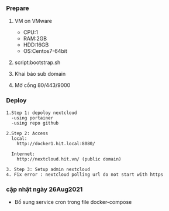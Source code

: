 ### Prepare
  1. VM on VMware
     - CPU:1
     - RAM:2GB
     - HDD:16GB
     - OS:Centos7-64bit

  2. script:bootstrap.sh
  3. Khai báo sub domain
  4. Mở cổng 80/443/9000

### Deploy
    1.Step 1: depoloy nextcloud
      -using portainer
      -using repo github      

    2.Step 2: Access
      local:
        http://docker1.hit.local:8080/
      
      Internet:
        http://nextcloud.hit.vn/ (public domain)

    3. Step 3: Setup admin nextcloud
    4. Fix error : nextcloud polling url do not start with https

### cập nhật ngày 26Aug2021
- Bổ sung service cron trong file docker-compose







      

